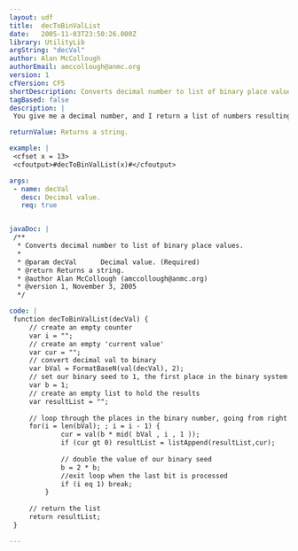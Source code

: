 ```yaml
---
layout: udf
title:  decToBinValList
date:   2005-11-03T23:50:26.000Z
library: UtilityLib
argString: "decVal"
author: Alan McCollough
authorEmail: amccollough@anmc.org
version: 1
cfVersion: CF5
shortDescription: Converts decimal number to list of binary place values.
tagBased: false
description: |
 You give me a decimal number, and I return a list of numbers resulting from converting your original value to binary, and returning the non zero results. Example, you give me &quot;13&quot; and I return &quot;1,4,8&quot;.

returnValue: Returns a string.

example: |
 <cfset x = 13>
 <cfoutput>#decToBinValList(x)#</cfoutput>

args:
 - name: decVal
   desc: Decimal value.
   req: true


javaDoc: |
 /**
  * Converts decimal number to list of binary place values.
  * 
  * @param decVal      Decimal value. (Required)
  * @return Returns a string. 
  * @author Alan McCollough (amccollough@anmc.org) 
  * @version 1, November 3, 2005 
  */

code: |
 function decToBinValList(decVal) {
     // create an empty counter
     var i = "";        
     // create an empty 'current value'
     var cur = "";
     // convert decimal val to binary
     var bVal = FormatBaseN(val(decVal), 2);
     // set our binary seed to 1, the first place in the binary system
     var b = 1;
     // create an empty list to hold the results
     var resultList = "";
     
     // loop through the places in the binary number, going from right to left.
     for(i = len(bVal); ; i = i - 1) {            
             cur = val(b * mid( bVal , i , 1 ));
             if (cur gt 0) resultList = listAppend(resultList,cur);
 
             // double the value of our binary seed
             b = 2 * b;
             //exit loop when the last bit is processed    
             if (i eq 1) break;
         }
     
     // return the list    
     return resultList;
 }

---
```


